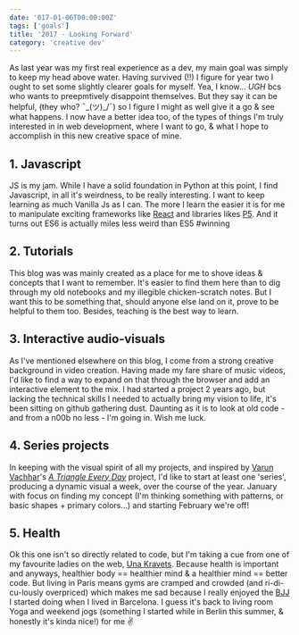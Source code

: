 ```yaml
---
date: '017-01-06T00:00:00Z'
tags: ['goals']
title: '2017 - Looking Forward'
category: 'creative dev'
---
```


As last year was my first real experience as a dev, my main goal was simply to keep my head above water. Having survived (!!) I figure for year two I ought to set some slightly clearer goals for myself. Yea, I know... _UGH_ bcs who wants to preepmtively disappoint themselves. But they say it can be helpful, (they who? ¯\_(ツ)\_/¯) so I figure I might as well give it a go & see what happens. I now have a better idea too, of the types of things I'm truly interested in in web development, where I want to go, & what I hope to accomplish in this new creative space of mine.

## 1. Javascript

JS is my jam. While I have a solid foundation in Python at this point, I find Javascript, in all it's weirdness, to be really interesting. I want to keep learning as much Vanilla Js as I can. The more I learn the easier it is for me to manipulate exciting frameworks like [React](https://facebook.github.io/react/) and libraries likes [P5](http://p5js.org/). And it turns out ES6 is actually miles less weird than ES5 #winning

## 2. Tutorials

This blog was was mainly created as a place for me to shove ideas & concepts that I want to remember. It's easier to find them here than to dig through my old notebooks and my illegible chicken-scratch notes. But I want this to be something that, should anyone else land on it, prove to be helpful to them too. Besides, teaching is the best way to learn.

## 3. Interactive audio-visuals

As I've mentioned elsewhere on this blog, I come from a strong creative background in video creation. Having made my fare share of music videos, I'd like to find a way to expand on that through the browser and add an interactive element to the mix. I had started a project 2 years ago, but lacking the technical skills I needed to actually bring my vision to life, it's been sitting on github gathering dust. Daunting as it is to look at old code - and from a n00b no less - I'm going in. Wish me luck.

## 4. Series projects

In keeping with the visual spirit of all my projects, and inspired by [Varun Vachhar](http://varun.ca/)'s [_A Triangle Every Day_](http://winkervsbecks.github.io/a-triangle-everyday/) project, I'd like to start at least one 'series', producing a dynamic visual a week, over the course of the year. January with focus on finding my concept (I'm thinking something with patterns, or basic shapes + primary colors...) and starting February we're off!

## 5. Health

Ok this one isn't so directly related to code, but I'm taking a cue from one of my favourite ladies on the web, [Una Kravets](http://unakravets.com/). Because health is important and anyways, healthier body == healthier mind & a healthier mind == better code. But living in Paris means gyms are cramped and crowded (and ri-di-cu-lously overpriced) which makes me sad because I really enjoyed the [BJJ](http://www.bcnma.com/) I started doing when I lived in Barcelona. I guess it's back to living room Yoga and weekend jogs (something I started while in Berlin this summer, & honestly it's kinda nice!) for me ✌️
